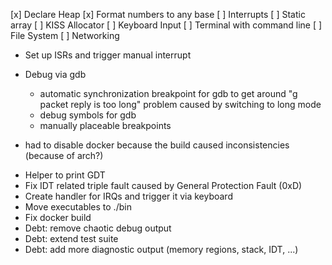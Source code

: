 
[x] Declare Heap
[x] Format numbers to any base
[ ] Interrupts
[ ] Static array
[ ] KISS Allocator
[ ] Keyboard Input
[ ] Terminal with command line
[ ] File System
[ ] Networking

+ Set up ISRs and trigger manual interrupt
+ Debug via gdb
    + automatic synchronization breakpoint for gdb to get around "g packet reply is too long" problem caused by switching to long mode
    + debug symbols for gdb
    + manually placeable breakpoints


+ had to disable docker because the build caused inconsistencies (because of arch?)

- Helper to print GDT
- Fix IDT related triple fault caused by General Protection Fault (0xD)
- Create handler for IRQs and trigger it via keyboard
- Move executables to ./bin
- Fix docker build
- Debt: remove chaotic debug output
- Debt: extend test suite
- Debt: add more diagnostic output (memory regions, stack, IDT, ...)
